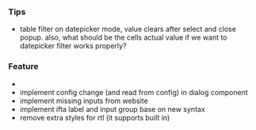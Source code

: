 ### Tips

- table filter on datepicker mode, value clears after select and close popup. also, what should be the cells actual
  value if we want to datepicker filter works properly?

### Feature
- 
- implement config change (and read from config) in dialog component
- implement missing inputs from website
- implement ifta label and input group base on new syntax
- remove extra styles for rtl (it supports built in)
